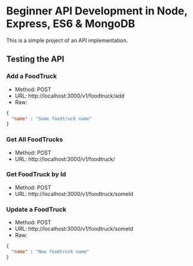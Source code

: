 # Beginner API Development in Node, Express, ES6 & MongoDB

This is a simple project of an API implementation.

## Testing the API

### Add a FoodTruck

* Method: POST
* URL: http://localhost:3000/v1/foodtruck/add
* Raw:

```json
{
  "name" : "Some foodtruck name"
}
```

### Get All FoodTrucks

* Method: POST
* URL: http://localhost:3000/v1/foodtruck/

### Get FoodTruck by Id

* Method: POST
* URL: http://localhost:3000/v1/foodtruck/someId

### Update a FoodTruck

* Method: POST
* URL: http://localhost:3000/v1/foodtruck/someId
* Raw:

```json
{
  "name" : "New foodtruck name"
}
```
